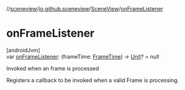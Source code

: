 //[sceneview](../../../index.md)/[io.github.sceneview](../index.md)/[SceneView](index.md)/[onFrameListener](on-frame-listener.md)

# onFrameListener

[androidJvm]\
var [onFrameListener](on-frame-listener.md): (frameTime: [FrameTime](../../io.github.sceneview.utils/-frame-time/index.md)) -&gt; [Unit](https://kotlinlang.org/api/latest/jvm/stdlib/kotlin/-unit/index.html)? = null

Invoked when an frame is processed

Registers a callback to be invoked when a valid Frame is processing.
